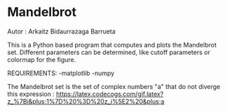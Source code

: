# Mandelbrot
Autor : Arkaitz Bidaurrazaga Barrueta

This is a Python based program that computes and plots the Mandelbrot set. Different parameters can be determined, like cutoff parameters or colormap for the figure. 

REQUIREMENTS:
  -matplotlib
  -numpy
  
 The Mandelbrot set is the set of complex numbers "a" that do not diverge this expression : https://latex.codecogs.com/gif.latex?z_%7Bi&plus;1%7D%20%3D%20z_i%5E2%20&plus;a
